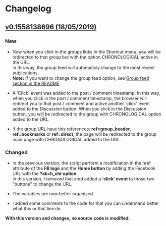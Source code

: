 Changelog
======

## [v0.1558138696 (18/05/2019)](https://greasyfork.org/en/scripts/382099-facebook-auto-most-recent-stories) ##

### New ###
* Now when you click in the groups links in the Shortcut menu, you will be redirected to that group but with the option CHRONOLOGICAL active in the URL.  
  In this way, the group feed will automaticly change to the most recent publications.  
  **Note:** If you want to change the group feed option, see [Group feed section in the README](https://github.com/Mettafox/Facebook-Userscript/blob/master/README.md#group-feed).

* A 'Click' event was added to the post / comment timestamp. In this way, when you click in the post / comment timestamp, the browser will redirect you to that post / comment and active another 'click' event added to the Discussion button.
  When you click in the Discussion button, you will be redirected to the group with CHRONOLOGICAL option added to the URL.

* If the group URL have this references: **ref=group_header**, **ref=bookmarks** or **ref=direct**, the page will be redirected to the group main page with CHRONOLOGICAL added to the URL.

### Changed ###
* In the previous version, the script perform a modification in the href attribute of the **FB logo** and the **Home button** by adding the Facebook URL with the **?sk=h_chr option**.  
  In this version, I removed that amd added a **'click' event** to those two "buttons" to change the URL.  

* The variables are now better organized.

* I added some comments to the code for that you can understand better what this or that line do.

**With this version and changes, no source code is modified.**
